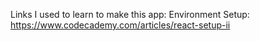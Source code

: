 Links I used to learn to make this app:
Environment Setup: https://www.codecademy.com/articles/react-setup-ii
